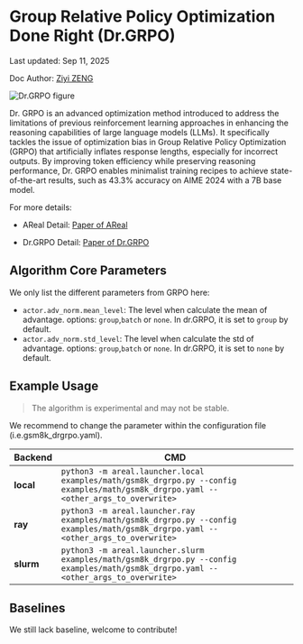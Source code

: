 # Group Relative Policy Optimization Done Right (Dr.GRPO)

Last updated: Sep 11, 2025

Doc Author: [Ziyi ZENG](https://github.com/ZiyiTsang)

![Dr.GRPO figure](https://pica.zhimg.com/v2-03d7071a0b1d9e11a697f2fb25a50068_1440w.jpg)

Dr. GRPO is an advanced optimization method introduced to address the limitations of
previous reinforcement learning approaches in enhancing the reasoning capabilities of
large language models (LLMs). It specifically tackles the issue of optimization bias in
Group Relative Policy Optimization (GRPO) that artificially inflates response lengths,
especially for incorrect outputs. By improving token efficiency while preserving
reasoning performance, Dr. GRPO enables minimalist training recipes to achieve
state-of-the-art results, such as 43.3% accuracy on AIME 2024 with a 7B base model.

For more details:

- AReal Detail: [Paper of AReal](https://arxiv.org/abs/2505.24298)

- Dr.GRPO Detail: [Paper of Dr.GRPO](https://arxiv.org/abs/2503.20783)

## Algorithm Core Parameters

We only list the different parameters from GRPO here:


- `actor.adv_norm.mean_level`: The level when calculate the mean of advantage. options:
  `group`,`batch` or `none`. In dr.GRPO, it is set to `group` by default.
- `actor.adv_norm.std_level`: The level when calculate the std of advantage. options:
  `group`,`batch` or `none`. In dr.GRPO, it is set to `none` by default.

## Example Usage

> The algorithm is experimental and may not be stable.

We recommend to change the parameter within the configuration file
(i.e.gsm8k_drgrpo.yaml).

| Backend   | CMD                                                                                                                                  |
| --------- | ------------------------------------------------------------------------------------------------------------------------------------ |
| **local** | `python3 -m areal.launcher.local examples/math/gsm8k_drgrpo.py --config examples/math/gsm8k_drgrpo.yaml --<other_args_to_overwrite>` |
| **ray**   | `python3 -m areal.launcher.ray examples/math/gsm8k_drgrpo.py --config examples/math/gsm8k_drgrpo.yaml --<other_args_to_overwrite>`   |
| **slurm** | `python3 -m areal.launcher.slurm examples/math/gsm8k_drgrpo.py --config examples/math/gsm8k_drgrpo.yaml --<other_args_to_overwrite>` |

## Baselines

We still lack baseline, welcome to contribute!
